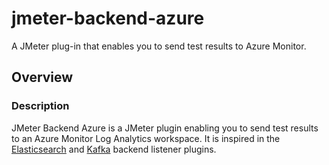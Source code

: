 # jmeter-backend-azure

A JMeter plug-in that enables you to send test results to Azure Monitor.

## Overview

### Description

JMeter Backend Azure is a JMeter plugin enabling you to send test results to an Azure Monitor Log Analytics workspace. It is inspired in the [Elasticsearch](https://github.com/delirius325/jmeter-elasticsearch-backend-listener) and [Kafka](https://github.com/rahulsinghai/jmeter-backend-listener-kafka) backend listener plugins. 

